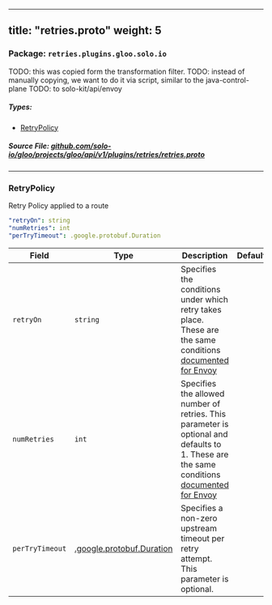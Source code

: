 
---
title: "retries.proto"
weight: 5
---

<!-- Code generated by solo-kit. DO NOT EDIT. -->


### Package: `retries.plugins.gloo.solo.io`  
TODO: this was copied form the transformation filter.
TODO: instead of manually copying, we want to do it via script, similar to the java-control-plane
TODO: to solo-kit/api/envoy


 
##### Types:


- [RetryPolicy](#RetryPolicy)
  



##### Source File: [github.com/solo-io/gloo/projects/gloo/api/v1/plugins/retries/retries.proto](https://github.com/solo-io/gloo/blob/master/projects/gloo/api/v1/plugins/retries/retries.proto)





---
### <a name="RetryPolicy">RetryPolicy</a>

 
Retry Policy applied to a route

```yaml
"retryOn": string
"numRetries": int
"perTryTimeout": .google.protobuf.Duration

```

| Field | Type | Description | Default |
| ----- | ---- | ----------- |----------- | 
| `retryOn` | `string` | Specifies the conditions under which retry takes place. These are the same conditions [documented for Envoy](https://www.envoyproxy.io/docs/envoy/latest/configuration/http_filters/router_filter#config-http-filters-router-x-envoy-retry-on) |  |
| `numRetries` | `int` | Specifies the allowed number of retries. This parameter is optional and defaults to 1. These are the same conditions [documented for Envoy](https://www.envoyproxy.io/docs/envoy/latest/configuration/http_filters/router_filter#config-http-filters-router-x-envoy-retry-on) |  |
| `perTryTimeout` | [.google.protobuf.Duration](https://developers.google.com/protocol-buffers/docs/reference/csharp/class/google/protobuf/well-known-types/duration) | Specifies a non-zero upstream timeout per retry attempt. This parameter is optional. |  |





<!-- Start of HubSpot Embed Code -->
<script type="text/javascript" id="hs-script-loader" async defer src="//js.hs-scripts.com/5130874.js"></script>
<!-- End of HubSpot Embed Code -->
